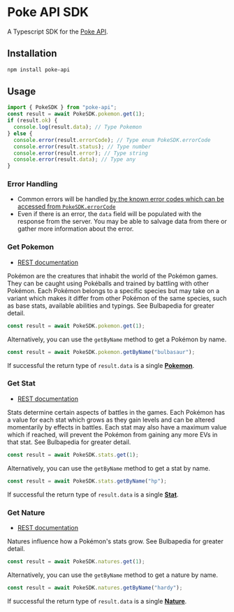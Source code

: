 # Poke API SDK

A Typescript SDK for the [Poke API](https://pokeapi.co/about).

## Installation

```bash
npm install poke-api
```

## Usage

```typescript
import { PokeSDK } from "poke-api";
const result = await PokeSDK.pokemon.get(1);
if (result.ok) {
  console.log(result.data); // Type Pokemon
} else {
  console.error(result.errorCode); // Type enum PokeSDK.errorCode
  console.error(result.status); // Type number
  console.error(result.error); // Type string
  console.error(result.data); // Type any
}
```

### Error Handling

- Common errors will be handled [by the known error codes which can be accessed from `PokeSDK.errorCode`](./src/models/Response.ts)
- Even if there is an error, the `data` field will be populated with the response from the server. You may be able to salvage data from there or gather more information about the error.

### Get Pokemon

- [REST documentation](https://pokeapi.co/docs/v2#pokemon)

Pokémon are the creatures that inhabit the world of the Pokémon games. They can be caught using Pokéballs and trained by battling with other Pokémon. Each Pokémon belongs to a specific species but may take on a variant which makes it differ from other Pokémon of the same species, such as base stats, available abilities and typings. See Bulbapedia for greater detail.

```typescript
const result = await PokeSDK.pokemon.get(1);
```

Alternatively, you can use the `getByName` method to get a Pokémon by name.

```typescript
const result = await PokeSDK.pokemon.getByName("bulbasaur");
```

If successful the return type of `result.data` is a single [**Pokemon**](./src/models/Pokemon.ts).

### Get Stat

- [REST documentation](https://pokeapi.co/docs/v2#stats)

Stats determine certain aspects of battles in the games. Each Pokémon has a value for each stat which grows as they gain levels and can be altered momentarily by effects in battles. Each stat may also have a maximum value which if reached, will prevent the Pokémon from gaining any more EVs in that stat. See Bulbapedia for greater detail.

```typescript
const result = await PokeSDK.stats.get(1);
```

Alternatively, you can use the `getByName` method to get a stat by name.

```typescript
const result = await PokeSDK.stats.getByName("hp");
```

If successful the return type of `result.data` is a single [**Stat**](./src/models/Stat.ts).

### Get Nature

- [REST documentation](https://pokeapi.co/docs/v2#natures)

Natures influence how a Pokémon's stats grow. See Bulbapedia for greater detail.

```typescript
const result = await PokeSDK.natures.get(1);
```

Alternatively, you can use the `getByName` method to get a nature by name.

```typescript
const result = await PokeSDK.natures.getByName("hardy");
```

If successful the return type of `result.data` is a single [**Nature**](./src/models/Nature.ts).
